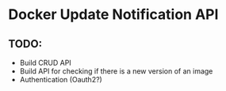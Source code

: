 # Docker Update Notification API

## TODO:
* Build CRUD API
* Build API for checking if there is a new version of an image
* Authentication (Oauth2?)
